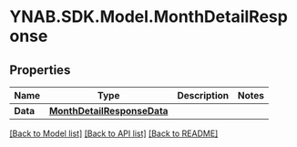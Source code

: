 # YNAB.SDK.Model.MonthDetailResponse
## Properties

Name | Type | Description | Notes
------------ | ------------- | ------------- | -------------
**Data** | [**MonthDetailResponseData**](MonthDetailResponseData.md) |  | 

[[Back to Model list]](../README.md#documentation-for-models) [[Back to API list]](../README.md#documentation-for-api-endpoints) [[Back to README]](../README.md)

